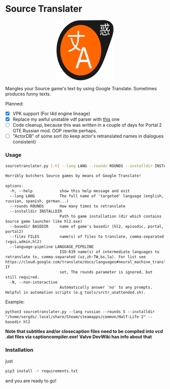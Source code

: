 # Source Translater
<p align="center">
  <img width="179.92" height="190" src="_img/srctr_logo.svg">
</p>
Mangles your Source game's text by using Google Translate. Sometimes produces funny texts.

Planned:
- [X] VPK support (For l4d engine lineage)
- [X] Replace my awful unstable vdf parser with [this](https://pypi.org/project/vdf/) one
- [ ] Code cleanup, because this was written in a couple of days for Portal 2 GTE Russian mod. OOP rewrite perhaps.
- [ ] "ActorDB" of some sort (to keep actor's retranslated names in dialogues consistent)

### Usage

```bash
sourcetranslater.py [-h] --lang LANG --rounds ROUNDS --installdir INSTALLDIR --basedir BASEDIR [--files FILES] [--language-pipeline LANGUAGE_PIPELINE] [-N]
```
```
Horribly butchers Source games by means of Google Translate!

options:
  -h, --help            show this help message and exit
  --lang LANG           The full name of 'targeted' language (english, russian, spanish, german...)
  --rounds ROUNDS       How many times to retranslate
  --installdir INSTALLDIR
                        Path to game installation (dir which contains Source game launcher like hl2.exe)
  --basedir BASEDIR     name of game's basedir (hl2, episodic, portal, portal2)
  --files FILES         name(s) of files to translate, comma-separated (vgui,admin,hl2)
  --language-pipeline LANGUAGE_PIPELINE
                        ISO-639 name(s) of intermediate languages to retranslate to, comma-separated (uz,zh-TW,bs,la). For list see https://cloud.google.com/translate/docs/languages#neural_machine_translation_model. If  
                        set, The rounds parameter is ignored, but still required.
  -N, --non-interactive
                        Automatically answer 'no' to any prompts. Helpful in automation scripts (e.g tools/srctr_unattended.sh).
```
Example:
```
python3 sourcetranslater.py --lang russian --rounds 5 --installdir "/home/sergds/.local/share/Steam/steamapps/common/Half-Life 2" --basedir hl2
```

**Note that subtitles and/or closecaption files need to be compiled into vcd .dat files via captioncompiler.exe! Valve DevWiki has info about that**

### Installation
just
```bash
pip3 install -r requirements.txt
```
and you are ready to go!
